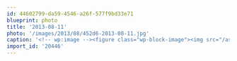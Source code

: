 ```yaml
---
id: 44602799-da59-4546-a26f-577f9bd33e71
blueprint: photo
title: '2013-08-11'
photo: '/images/2013/08/452d6-2013-08-11.jpg'
caption: '<!-- wp:image --><figure class="wp-block-image"><img src="/assets/images/2013/08/452d6-2013-08-11.jpg" /></figure><!-- /wp:image --><!-- wp:paragraph --><p>NIN moment #outsidelands</p><!-- /wp:paragraph -->'
import_id: '20446'
---
```

